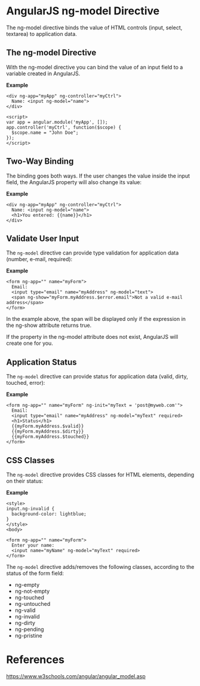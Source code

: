 # AngularJS ng-model Directive
The ng-model directive binds the value of HTML controls (input, select, textarea) to application data.

## The ng-model Directive
With the ng-model directive you can bind the value of an input field to a variable created in AngularJS.

**Example**
```
<div ng-app="myApp" ng-controller="myCtrl">
  Name: <input ng-model="name">
</div>

<script>
var app = angular.module('myApp', []);
app.controller('myCtrl', function($scope) {
  $scope.name = "John Doe";
});
</script>
```

## Two-Way Binding
The binding goes both ways. If the user changes the value inside the input field, the AngularJS property will also change its value:

**Example**
```
<div ng-app="myApp" ng-controller="myCtrl">
  Name: <input ng-model="name">
  <h1>You entered: {{name}}</h1>
</div>
```

## Validate User Input
The `ng-model` directive can provide type validation for application data (number, e-mail, required):

**Example**
```
<form ng-app="" name="myForm">
  Email:
  <input type="email" name="myAddress" ng-model="text">
  <span ng-show="myForm.myAddress.$error.email">Not a valid e-mail address</span>
</form>
```
In the example above, the span will be displayed only if the expression in the ng-show attribute returns true.

If the property in the ng-model attribute does not exist, AngularJS will create one for you.

## Application Status
The `ng-model` directive can provide status for application data (valid, dirty, touched, error):

**Example**
```
<form ng-app="" name="myForm" ng-init="myText = 'post@myweb.com'">
  Email:
  <input type="email" name="myAddress" ng-model="myText" required>
  <h1>Status</h1>
  {{myForm.myAddress.$valid}}
  {{myForm.myAddress.$dirty}}
  {{myForm.myAddress.$touched}}
</form>
```

## CSS Classes
The `ng-model` directive provides CSS classes for HTML elements, depending on their status:

**Example**
```
<style>
input.ng-invalid {
  background-color: lightblue;
}
</style>
<body>

<form ng-app="" name="myForm">
  Enter your name:
  <input name="myName" ng-model="myText" required>
</form>
```
The `ng-model` directive adds/removes the following classes, according to the status of the form field:
- ng-empty
- ng-not-empty
- ng-touched
- ng-untouched
- ng-valid
- ng-invalid
- ng-dirty
- ng-pending
- ng-pristine

# References
https://www.w3schools.com/angular/angular_model.asp
